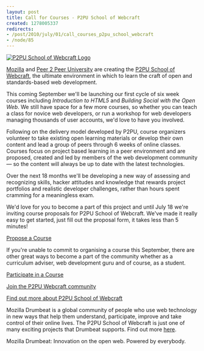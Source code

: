 ```yaml
--- 
layout: post
title: Call for Courses - P2PU School of Webcraft
created: 1278005337
redirects:
- /post/2010/july/01/call_courses_p2pu_school_webcraft
- /node/85
---
```

<a href="http://www.flickr.com/photos/johndbritton/4752639950/"><img src="http://farm5.static.flickr.com/4116/4752639950_6313135e3e.jpg" alt="P2PU School of Webcraft Logo" /></a>

<p><a href="http://mozilla.org">Mozilla</a> and <a href="http://p2pu.org">Peer 2 Peer University</a> are creating the <a href="http://p2pu.org/webcraft">P2PU School of Webcraft</a>, the ultimate environment in which to learn the craft of open and standards-based web development.</p>

<p>This coming September we'll be launching our first cycle of six week courses including <em>Introduction to HTML5</em> and <em>Building Social with the Open Web</em>. We still have space for a few more courses, so whether you can teach a class for novice web developers, or run a workshop for web developers managing thousands of user accounts, we'd love to have you involved.</p>

<p>Following on the delivery model developed by P2PU, course organizers volunteer to take existing open learning materials or develop their own content and lead a group of peers through 6 weeks of online classes. Courses focus on project based learning in a peer environment and are proposed, created and led by members of the web development community &mdash; so the content will always be up to date with the latest technologies.</p>

<p>Over the next 18 months we'll be developing a new way of assessing and recognizing skills, hacker attitudes and knowledge that rewards project portfolios and realistic developer challenges, rather than hours spent cramming for a meaningless exam.</p>

<p>We'd love for you to become a part of this project and until July 18 we're inviting course proposals for P2PU School of Webcraft. We've made it really easy to get started, just fill out the proposal form, it takes less than 5 minutes!</p>

<p><a href="https://spreadsheets.google.com/viewform?formkey=dEdtSFFDeUM3MzBVTzhBd2E4anRwU0E6MQ">Propose a Course</a></p>

<p>If you're unable to commit to organising a course this September, there are other great ways to become a part of the community whether as a curriculum adviser, web development guru and of course, as a student.</p>

<p><a href="http://spreadsheets.google.com/viewform?formkey=dG0waTVHcnZkZ2gyTnJTVXJBbHJub0E6MQ">Participate in a Course</a></p>

<p><a href="http://groups.google.com/group/p2pu-open-web/">Join the P2PU Webcraft community</a></p>

<p><a href="http://p2pu.org/webcraft">Find out more about P2PU School of Webcraft</a></p>

<p>Mozilla Drumbeat is a global community of people who use web technology in new ways that help them understand, participate, improve and take control of their online lives. The P2PU School of Webcraft is just one of many exciting projects that Drumbeat supports. Find out more <a href="http://drumbeat.org/">here</a>.</p>

Mozilla Drumbeat: Innovation on the open web. Powered by everybody.</p>
